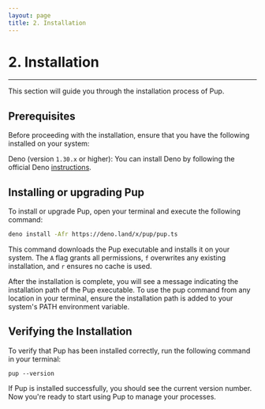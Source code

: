 ```yaml
---
layout: page
title: 2. Installation
---
```


# 2. Installation

---

This section will guide you through the installation process of Pup.

## Prerequisites

Before proceeding with the installation, ensure that you have the following installed on your system:

Deno (version `1.30.x` or higher): You can install Deno by following the official Deno [instructions](https://deno.land/manual/getting_started/installation).

## Installing or upgrading Pup

To install or upgrade Pup, open your terminal and execute the following command:

```bash
deno install -Afr https://deno.land/x/pup/pup.ts
```

This command downloads the Pup executable and installs it on your system. The `A` flag grants all permissions, `f` overwrites any existing installation, and `r` ensures no cache is used.

After the installation is complete, you will see a message indicating the installation path of the Pup executable. To use the pup command from any location in your terminal, ensure the installation path is added to your system's PATH environment variable.

## Verifying the Installation

To verify that Pup has been installed correctly, run the following command in your terminal:

```
pup --version
```

If Pup is installed successfully, you should see the current version number. Now you're ready to start using Pup to manage your processes.
